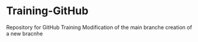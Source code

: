 # Training-GitHub
Repository for GitHub Training
Modification of the main branche
creation of a new bracnhe
